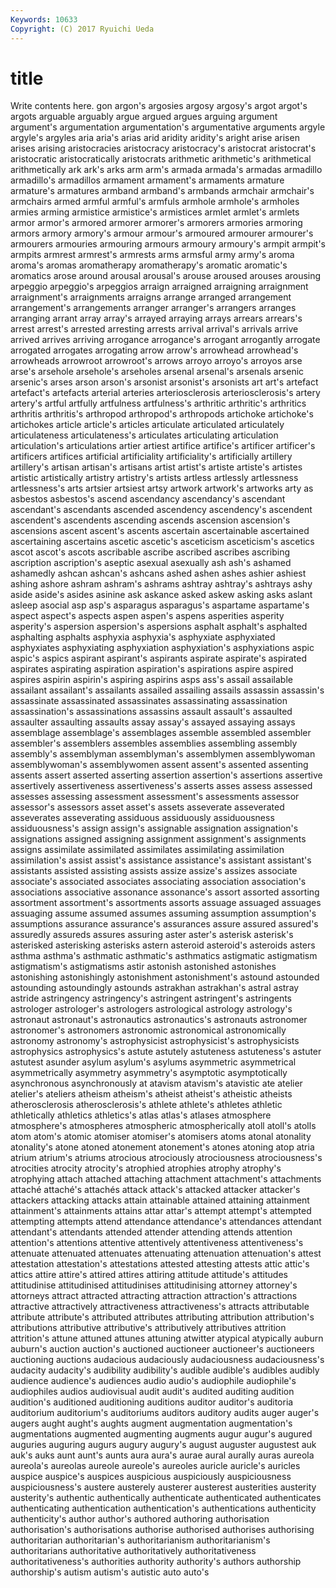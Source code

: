 ```yaml
---
Keywords: 10633 
Copyright: (C) 2017 Ryuichi Ueda
---
```


# title

Write contents here.
gon argon's argosies argosy argosy's
argot argot's argots arguable arguably argue argued argues arguing argument
argument's argumentation argumentation's argumentative arguments argyle argyle's argyles aria aria's
arias arid aridity aridity's aright arise arisen arises arising aristocracies
aristocracy aristocracy's aristocrat aristocrat's aristocratic aristocratically aristocrats arithmetic arithmetic's arithmetical
arithmetically ark ark's arks arm arm's armada armada's armadas armadillo
armadillo's armadillos armament armament's armaments armature armature's armatures armband armband's
armbands armchair armchair's armchairs armed armful armful's armfuls armhole armhole's
armholes armies arming armistice armistice's armistices armlet armlet's armlets armor
armor's armored armorer armorer's armorers armories armoring armors armory armory's
armour armour's armoured armourer armourer's armourers armouries armouring armours armoury
armoury's armpit armpit's armpits armrest armrest's armrests arms armsful army
army's aroma aroma's aromas aromatherapy aromatherapy's aromatic aromatic's aromatics arose
around arousal arousal's arouse aroused arouses arousing arpeggio arpeggio's arpeggios
arraign arraigned arraigning arraignment arraignment's arraignments arraigns arrange arranged arrangement
arrangement's arrangements arranger arranger's arrangers arranges arranging arrant array array's
arrayed arraying arrays arrears arrears's arrest arrest's arrested arresting arrests
arrival arrival's arrivals arrive arrived arrives arriving arrogance arrogance's arrogant
arrogantly arrogate arrogated arrogates arrogating arrow arrow's arrowhead arrowhead's arrowheads
arrowroot arrowroot's arrows arroyo arroyo's arroyos arse arse's arsehole arsehole's
arseholes arsenal arsenal's arsenals arsenic arsenic's arses arson arson's arsonist
arsonist's arsonists art art's artefact artefact's artefacts arterial arteries arteriosclerosis
arteriosclerosis's artery artery's artful artfully artfulness artfulness's arthritic arthritic's arthritics
arthritis arthritis's arthropod arthropod's arthropods artichoke artichoke's artichokes article article's
articles articulate articulated articulately articulateness articulateness's articulates articulating articulation articulation's
articulations artier artiest artifice artifice's artificer artificer's artificers artifices artificial
artificiality artificiality's artificially artillery artillery's artisan artisan's artisans artist artist's
artiste artiste's artistes artistic artistically artistry artistry's artists artless artlessly
artlessness artlessness's arts artsier artsiest artsy artwork artwork's artworks arty
as asbestos asbestos's ascend ascendancy ascendancy's ascendant ascendant's ascendants ascended
ascendency ascendency's ascendent ascendent's ascendents ascending ascends ascension ascension's ascensions
ascent ascent's ascents ascertain ascertainable ascertained ascertaining ascertains ascetic ascetic's
asceticism asceticism's ascetics ascot ascot's ascots ascribable ascribe ascribed ascribes
ascribing ascription ascription's aseptic asexual asexually ash ash's ashamed ashamedly
ashcan ashcan's ashcans ashed ashen ashes ashier ashiest ashing ashore
ashram ashram's ashrams ashtray ashtray's ashtrays ashy aside aside's asides
asinine ask askance asked askew asking asks aslant asleep asocial
asp asp's asparagus asparagus's aspartame aspartame's aspect aspect's aspects aspen
aspen's aspens asperities asperity asperity's aspersion aspersion's aspersions asphalt asphalt's
asphalted asphalting asphalts asphyxia asphyxia's asphyxiate asphyxiated asphyxiates asphyxiating asphyxiation
asphyxiation's asphyxiations aspic aspic's aspics aspirant aspirant's aspirants aspirate aspirate's
aspirated aspirates aspirating aspiration aspiration's aspirations aspire aspired aspires aspirin
aspirin's aspiring aspirins asps ass's assail assailable assailant assailant's assailants
assailed assailing assails assassin assassin's assassinate assassinated assassinates assassinating assassination
assassination's assassinations assassins assault assault's assaulted assaulter assaulting assaults assay
assay's assayed assaying assays assemblage assemblage's assemblages assemble assembled assembler
assembler's assemblers assembles assemblies assembling assembly assembly's assemblyman assemblyman's assemblymen
assemblywoman assemblywoman's assemblywomen assent assent's assented assenting assents assert asserted
asserting assertion assertion's assertions assertive assertively assertiveness assertiveness's asserts asses
assess assessed assesses assessing assessment assessment's assessments assessor assessor's assessors
asset asset's assets asseverate asseverated asseverates asseverating assiduous assiduously assiduousness
assiduousness's assign assign's assignable assignation assignation's assignations assigned assigning assignment
assignment's assignments assigns assimilate assimilated assimilates assimilating assimilation assimilation's assist
assist's assistance assistance's assistant assistant's assistants assisted assisting assists assize
assize's assizes associate associate's associated associates associating association association's associations
associative assonance assonance's assort assorted assorting assortment assortment's assortments assorts
assuage assuaged assuages assuaging assume assumed assumes assuming assumption assumption's
assumptions assurance assurance's assurances assure assured assured's assuredly assureds assures
assuring aster aster's asterisk asterisk's asterisked asterisking asterisks astern asteroid
asteroid's asteroids asters asthma asthma's asthmatic asthmatic's asthmatics astigmatic astigmatism
astigmatism's astigmatisms astir astonish astonished astonishes astonishing astonishingly astonishment astonishment's
astound astounded astounding astoundingly astounds astrakhan astrakhan's astral astray astride
astringency astringency's astringent astringent's astringents astrologer astrologer's astrologers astrological astrology
astrology's astronaut astronaut's astronautics astronautics's astronauts astronomer astronomer's astronomers astronomic
astronomical astronomically astronomy astronomy's astrophysicist astrophysicist's astrophysicists astrophysics astrophysics's astute
astutely astuteness astuteness's astuter astutest asunder asylum asylum's asylums asymmetric
asymmetrical asymmetrically asymmetry asymmetry's asymptotic asymptotically asynchronous asynchronously at atavism
atavism's atavistic ate atelier atelier's ateliers atheism atheism's atheist atheist's
atheistic atheists atherosclerosis atherosclerosis's athlete athlete's athletes athletic athletically athletics
athletics's atlas atlas's atlases atmosphere atmosphere's atmospheres atmospheric atmospherically atoll
atoll's atolls atom atom's atomic atomiser atomiser's atomisers atoms atonal
atonality atonality's atone atoned atonement atonement's atones atoning atop atria
atrium atrium's atriums atrocious atrociously atrociousness atrociousness's atrocities atrocity atrocity's
atrophied atrophies atrophy atrophy's atrophying attach attached attaching attachment attachment's
attachments attaché attaché's attachés attack attack's attacked attacker attacker's attackers
attacking attacks attain attainable attained attaining attainment attainment's attainments attains
attar attar's attempt attempt's attempted attempting attempts attend attendance attendance's
attendances attendant attendant's attendants attended attender attending attends attention attention's
attentions attentive attentively attentiveness attentiveness's attenuate attenuated attenuates attenuating attenuation
attenuation's attest attestation attestation's attestations attested attesting attests attic attic's
attics attire attire's attired attires attiring attitude attitude's attitudes attitudinise
attitudinised attitudinises attitudinising attorney attorney's attorneys attract attracted attracting attraction
attraction's attractions attractive attractively attractiveness attractiveness's attracts attributable attribute attribute's
attributed attributes attributing attribution attribution's attributions attributive attributive's attributively attributives
attrition attrition's attune attuned attunes attuning atwitter atypical atypically auburn
auburn's auction auction's auctioned auctioneer auctioneer's auctioneers auctioning auctions audacious
audaciously audaciousness audaciousness's audacity audacity's audibility audibility's audible audible's audibles
audibly audience audience's audiences audio audio's audiophile audiophile's audiophiles audios
audiovisual audit audit's audited auditing audition audition's auditioned auditioning auditions
auditor auditor's auditoria auditorium auditorium's auditoriums auditors auditory audits auger
auger's augers aught aught's aughts augment augmentation augmentation's augmentations augmented
augmenting augments augur augur's augured auguries auguring augurs augury augury's
august auguster augustest auk auk's auks aunt aunt's aunts aura
aura's aurae aural aurally auras aureola aureola's aureolas aureole aureole's
aureoles auricle auricle's auricles auspice auspice's auspices auspicious auspiciously auspiciousness
auspiciousness's austere austerely austerer austerest austerities austerity austerity's authentic authentically
authenticate authenticated authenticates authenticating authentication authentication's authentications authenticity authenticity's author
author's authored authoring authorisation authorisation's authorisations authorise authorised authorises authorising
authoritarian authoritarian's authoritarianism authoritarianism's authoritarians authoritative authoritatively authoritativeness authoritativeness's authorities
authority authority's authors authorship authorship's autism autism's autistic auto auto's
